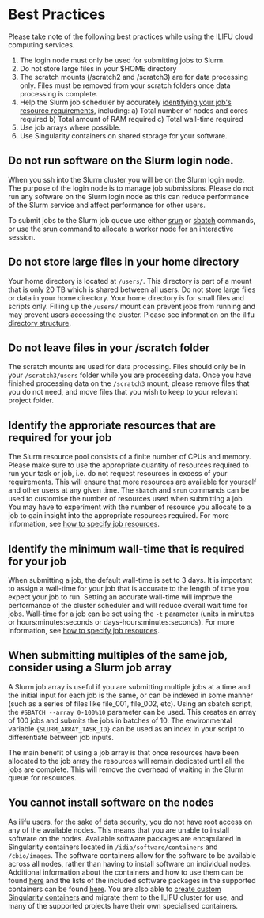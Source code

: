 # Best Practices

Please take note of the following best practices while using the ILIFU cloud computing services.

1. The login node must only be used for submitting jobs to Slurm.
2. Do not store large files in your $HOME directory
3. The scratch mounts (/scratch2 and /scratch3) are for data processing only. Files must be removed from your scratch folders once data processing is complete.
4. Help the Slurm job scheduler by accurately [identifying your job's resource requirements](tech_docs/running_jobs#_4-specifying-resources-when-running-jobs-on-slurm), including:
  a) Total number of nodes and cores required
  b) Total amount of RAM required
  c) Total wall-time required
5. Use job arrays where possible.
6. Use Singularity containers on shared storage for your software.

## Do not run software on the Slurm login node.

When you ssh into the Slurm cluster you will be on the Slurm login node. The purpose of the login node is to manage job submissions. Please do not run any software on the Slurm login node as this can reduce performance of the Slurm service and affect performance for other users.

To submit jobs to the Slurm job queue use either [srun](tech_docs/running_jobs?id=_3-interactive-sessions) or [sbatch](tech_docs/running_jobs?id=_2-slurm-batch-scheduler) commands, or use the [srun](tech_docs/running_jobs?id=_3-interactive-sessions) command to allocate a worker node for an interactive session.

## Do not store large files in your home directory

Your home directory is located at `/users/`. This directory is part of a mount that is only 20 TB which is shared between all users. Do not store large files or data in your home directory. Your home directory is for small files and scripts only. Filling up the `/users/` mount can prevent jobs from running and may prevent users accessing the cluster. Please see information on the ilifu [directory structure](data/directory_structure).

## Do not leave files in your /scratch folder

The scratch mounts are used for data processing. Files should only be in your `/scratch3/users` folder while you are processing data. Once you have finished processing data on the `/scratch3` mount, please remove files that you do not need, and move files that you wish to keep to your relevant project folder.

## Identify the approriate resources that are required for your job

The Slurm resource pool consists of a finite number of CPUs and memory. Please make sure to use the appropriate quantity of resources required to run your task or job, i.e. do not request resources in excess of your requirements. This will ensure that more resources are available for yourself and other users at any given time. The `sbatch` and `srun` commands can be used to customise the number of resources used when submitting a job. You may have to experiment with the number of resource you allocate to a job to gain insight into the appropriate resources required. For more information, see [how to specify job resources](tech_docs/running_jobs#_4-specifying-resources-when-running-jobs-on-slurm).

## Identify the minimum wall-time that is required for your job

When submitting a job, the default wall-time is set to 3 days. It is important to assign a wall-time for your job that is accurate to the length of time you expect your job to run. Setting an accurate wall-time will improve the performance of the cluster scheduler and will reduce overall wait time for jobs. Wall-time for a job can be set using the `-t` parameter (units in minutes or hours:minutes:seconds or days-hours:minutes:seconds). For more information, see [how to specify job resources](tech_docs/running_jobs#_4-specifying-resources-when-running-jobs-on-slurm).

## When submitting multiples of the same job, consider using a Slurm job array

A Slurm job array is useful if you are submitting multiple jobs at a time and the initial input for each job is the same, or can be indexed in some manner (such as a series of files like file_001, file_002, etc). Using an sbatch script, the `#SBATCH --array 0-100%10` parameter can be used. This creates an array of 100 jobs and submits the jobs in batches of 10. The environmental variable `{SLURM_ARRAY_TASK_ID}` can be used as an index in your script to differentiate between job inputs.

The main benefit of using a job array is that once resources have been allocated to the job array the resources will remain dedicated until all the jobs are complete. This will remove the overhead of waiting in the Slurm queue for resources.

## You cannot install software on the nodes

As ilifu users, for the sake of data security, you do not have root access on any of the available nodes. This means that you are unable to install software on the nodes. Available software packages are encapulated in Singularity containers located in `/idia/software/containers` and `/cbio/images`. The software containers allow for the software to be available across all nodes, rather than having to install software on individual nodes.  Additional information about the containers and how to use them can be found [here](tech_docs/software_environments?id=singularity-containers) and the lists of the included software packages in the supported containers can be found [here](tech_docs/software_environments?id=available-containers). You are also able to [create custom Singularity containers](tech_docs/software_environments?id=building-your-own-container) and migrate them to the ILIFU cluster for use, and many of the supported projects have their own specialised containers.
